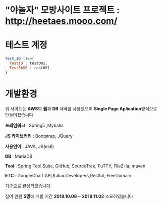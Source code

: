 # "야놀자" 모방사이트 프로젝트 : http://heetaes.mooo.com/

# 테스트 계정
```js
Test_ID ()=>{
  TestID : test001,
  TestPASS : test001
}
```


# 개발환경
위 사이트는 **AWS**의 **웹**과 **DB** 서버를 사용했으며 **Single Page Aplication**방식으로 만들어졌습니다

**프레임워크** : Spring5 ,Mybatis

**JS 라이브러리** : Bootstrap, JQuery

**사용언어** : JAVA, JS(es6)

**DB** : MariaDB

**Tool** : Spring Tool Suite, GitHub, SourceTree, PuTTY, FileZilla, maven

**ETC** : GoogleChart API,KakaoDevelopers,Restful, FreeDomain

기준으로 완성되었습니다.


참여 인원 **5명**에 개발 기간 **2018.10.08 ~ 2018.11.02** 소요하였습니다



